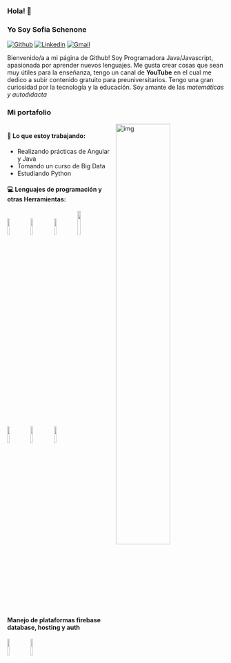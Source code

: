 ### Hola! 👋 
### Yo Soy **Sofia Schenone**

[![Github](https://img.shields.io/badge/-Github-000?style=flat&logo=Github&logoColor=white)](https://github.com/profsofia)
[![Linkedin](https://img.shields.io/badge/-LinkedIn-blue?style=flat&logo=Linkedin&logoColor=white)](https://www.linkedin.com/in/sofiaschenone/)
[![Gmail](https://img.shields.io/badge/-Gmail-c14438?style=flat&logo=Gmail&logoColor=white)](mailto:sofiainesschenone@gmail.com)

Bienvenido/a a mi página de Github! Soy Programadora Java/Javascript, apasionada por aprender nuevos lenguajes. Me gusta crear cosas que sean muy útiles para la enseñanza, tengo un canal de **YouTube** en el cual me dedico a subir contenido gratuito para preuniversitarios. Tengo una gran curiosidad por la tecnología y la educación. Soy amante de las *matemáticas y autodidacta*
### Mi portafolio


<img align="right" alt="img" src="https://res.cloudinary.com/sofiaschenone/image/upload/v1660161542/portfolio/Dise%C3%B1o_sin_t%C3%ADtulo_bgmaqn.gif" width="50%" height="auto" />
<a href="https://portafolioschenonesofia.web.app/">
<img src"https://res.cloudinary.com/sofiaschenone/image/upload/v1671559496/QR_ab8zge.png"></a>

#### 🌱 Lo que estoy trabajando: 
- Realizando prácticas de Angular y Java
- Tomando un curso de Big Data 
- Estudiando Python

#### :computer: Lenguajes de programación y otras Herramientas: 
<!--
<p>
	<img width="50%" align="right" src="https://github-readme-stats.vercel.app/api?username=FernandoRoldan93&show_icons=true&hide_border=true" />
-->
<code><img width="10%" src="https://www.vectorlogo.zone/logos/java/java-ar21.svg"></code>
<code><img width="10%" src="https://www.vectorlogo.zone/logos/mysql/mysql-ar21.svg"></code>
<code><img width="10%" src="https://www.vectorlogo.zone/logos/typescriptlang/typescriptlang-ar21.svg"></code>
<code><img width="12%" src="https://www.vectorlogo.zone/logos/javascript/javascript-horizontal.svg"></code>

<br />
<code><img width="10%" src="https://www.vectorlogo.zone/logos/angular/angular-ar21.svg"></code>
<code><img width="10%" src="https://www.vectorlogo.zone/logos/springio/springio-ar21.svg"></code>
<code><img width="10%" src="https://www.vectorlogo.zone/logos/kotlinlang/kotlinlang-ar21.svg"></code>
</p>
<br />

#### Manejo de plataformas firebase database, hosting y auth 
<code><img width="10%" src="https://www.vectorlogo.zone/logos/firebase/firebase-ar21.svg"></code>
<code><img width="10%" src="https://www.vectorlogo.zone/logos/heroku/heroku-ar21.svg"></code>
